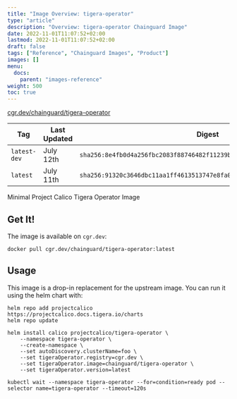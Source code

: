 ```yaml
---
title: "Image Overview: tigera-operator"
type: "article"
description: "Overview: tigera-operator Chainguard Image"
date: 2022-11-01T11:07:52+02:00
lastmod: 2022-11-01T11:07:52+02:00
draft: false
tags: ["Reference", "Chainguard Images", "Product"]
images: []
menu:
  docs:
    parent: "images-reference"
weight: 500
toc: true
---
```


[cgr.dev/chainguard/tigera-operator](https://github.com/chainguard-images/images/tree/main/images/tigera-operator)

| Tag          | Last Updated | Digest                                                                    |
|--------------|--------------|---------------------------------------------------------------------------|
| `latest-dev` | July 12th    | `sha256:8e4fb0d4a256fbc2083f88746482f11239bae9519fb48569af22f578b4263d5a` |
| `latest`     | July 11th    | `sha256:91320c3646dbc11aa1ff4613513747e8fa01f5e3a8f91919cecffebafac963ef` |



Minimal Project Calico Tigera Operator Image

## Get It!

The image is available on `cgr.dev`:

```
docker pull cgr.dev/chainguard/tigera-operator:latest
```

## Usage

This image is a drop-in replacement for the upstream image.
You can run it using the helm chart with:

```shell
helm repo add projectcalico https://projectcalico.docs.tigera.io/charts
helm repo update

helm install calico projectcalico/tigera-operator \
    --namespace tigera-operator \
    --create-namespace \
    --set autoDiscovery.clusterName=foo \
    --set tigeraOperator.registry=cgr.dev \
    --set tigeraOperator.image=chainguard/tigera-operator \
    --set tigeraOperator.version=latest

kubectl wait --namespace tigera-operator --for=condition=ready pod --selector name=tigera-operator --timeout=120s
```
